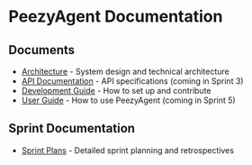 # PeezyAgent Documentation

## Documents
- [Architecture](ARCHITECTURE.md) - System design and technical architecture
- [API Documentation](API.md) - API specifications (coming in Sprint 3)
- [Development Guide](DEVELOPMENT.md) - How to set up and contribute
- [User Guide](USER_GUIDE.md) - How to use PeezyAgent (coming in Sprint 5)

## Sprint Documentation
- [Sprint Plans](sprints/) - Detailed sprint planning and retrospectives